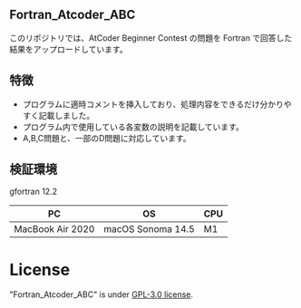 ## Fortran_Atcoder_ABC
このリポジトリでは、AtCoder Beginner Contest の問題を Fortran で回答した結果をアップロードしています。

## 特徴
* プログラムに適時コメントを挿入しており、処理内容をできるだけ分かりやすく記載しました。
* プログラム内で使用している各変数の説明を記載しています。
* A,B,C問題と、一部のD問題に対応しています。
## 検証環境
gfortran 12.2

|PC|OS|CPU|
|--|--|---|
|MacBook Air 2020|macOS Sonoma 14.5|M1|


# License
"Fortran_Atcoder_ABC" is under [GPL-3.0 license](https://ja.wikipedia.org/wiki/GNU_General_Public_License).
